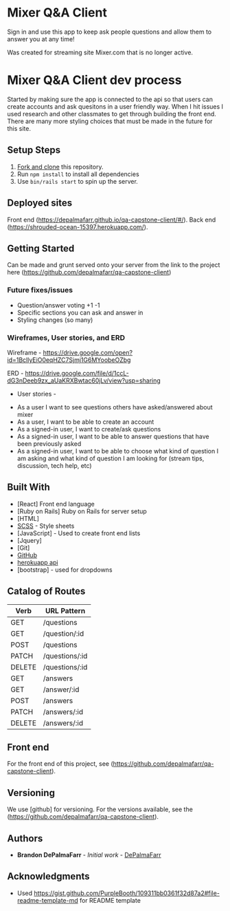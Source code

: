 # Mixer Q&A Client

Sign in and use this app to keep ask people questions and allow them to answer you at any time!

Was created for streaming site Mixer.com that is no longer active.

# Mixer Q&A Client dev process

Started by making sure the app is connected to the api so that users can create accounts and ask quesitons in a user friendly way. When I hit issues I used research and other classmates to get through building the front end. There are many more styling choices that must be made in the future for this site.

## Setup Steps

1. [Fork and clone](https://github.com/depalmafarr/qa-capstone-api) this repository.
1. Run `npm install` to install all dependencies
1. Use `bin/rails start` to spin up the server.

## Deployed sites

Front end (https://depalmafarr.github.io/qa-capstone-client/#/).
Back end (https://shrouded-ocean-15397.herokuapp.com/).

## Getting Started

Can be made and grunt served onto your server from the link to the project here (https://github.com/depalmafarr/qa-capstone-client)

### Future fixes/issues

- Question/answer voting +1 -1
- Specific sections you can ask and answer in
- Styling changes (so many)

### Wireframes, User stories, and ERD

Wireframe - https://drive.google.com/open?id=1BcllyEiO0eqHZC7Sjmj1G6MYoobeOZbg

ERD - https://drive.google.com/file/d/1ccL-dG3nDeeb9zx_aUaKRXBwtac60jLv/view?usp=sharing

* User stories -
- As a user I want to see questions others have asked/answered about mixer
- As a user, I want to be able to create an account
- As a signed-in user, I want to create/ask questions
- As a signed-in user, I want to be able to answer questions that have been previously asked
- As a signed-in user, I want to be able to choose what kind of question I am asking and what kind of question I am looking for (stream tips, discussion, tech help, etc)

## Built With

* [React] Front end language
* [Ruby on Rails] Ruby on Rails for server setup
* [HTML]
* [SCSS](https://sass-lang.com/) - Style sheets
* [JavaScript] - Used to create front end lists
* [Jquery]
* [Git]
* [GitHub](https://github.com/)
* [herokuapp api](https://www.heroku.com/)
* [bootstrap] - used for dropdowns

## Catalog of Routes

| Verb | URL Pattern |
| ---- | ----------- |
| GET  | /questions  |
| GET  | /question/:id  |
| POST  | /questions  |
| PATCH  | /questions/:id |
| DELETE  | /questions/:id  |
| GET  | /answers  |
| GET  | /answer/:id  |
| POST  | /answers  |
| PATCH  | /answers/:id |
| DELETE  | /answers/:id  |

## Front end

For the front end of this project, see (https://github.com/depalmafarr/qa-capstone-client).

## Versioning

We use [github] for versioning. For the versions available, see the (https://github.com/depalmafarr/qa-capstone-client).

## Authors

* **Brandon DePalmaFarr** - *Initial work* - [DePalmaFarr](https://github.com/DePalmaFarr)

## Acknowledgments

* Used https://gist.github.com/PurpleBooth/109311bb0361f32d87a2#file-readme-template-md for README template
